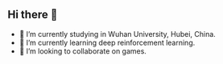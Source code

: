## Hi there 👋


- 🔭 I’m currently studying in Wuhan University, Hubei, China.
- 🌱 I’m currently learning deep reinforcement learning.
- 👯 I’m looking to collaborate on games.

<!--
**ddddring/ddddring** is a ✨ _special_ ✨ repository because its `README.md` (this file) appears on your GitHub profile.

Here are some ideas to get you started:

- 🔭 I’m currently working on ...
- 🌱 I’m currently learning ...
- 👯 I’m looking to collaborate on ...
- 🤔 I’m looking for help with ...
- 💬 Ask me about ...
- 📫 How to reach me: ...
- 😄 Pronouns: ...
- ⚡ Fun fact: ...
-->
